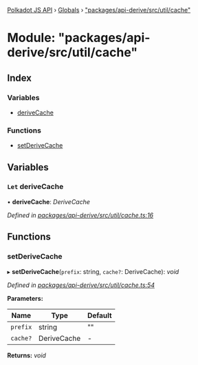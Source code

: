[Polkadot JS API](../README.md) › [Globals](../globals.md) › ["packages/api-derive/src/util/cache"](_packages_api_derive_src_util_cache_.md)

# Module: "packages/api-derive/src/util/cache"

## Index

### Variables

* [deriveCache](_packages_api_derive_src_util_cache_.md#let-derivecache)

### Functions

* [setDeriveCache](_packages_api_derive_src_util_cache_.md#setderivecache)

## Variables

### `Let` deriveCache

• **deriveCache**: *DeriveCache*

*Defined in [packages/api-derive/src/util/cache.ts:16](https://github.com/polkadot-js/api/blob/e7669c2b0/packages/api-derive/src/util/cache.ts#L16)*

## Functions

###  setDeriveCache

▸ **setDeriveCache**(`prefix`: string, `cache?`: DeriveCache): *void*

*Defined in [packages/api-derive/src/util/cache.ts:54](https://github.com/polkadot-js/api/blob/e7669c2b0/packages/api-derive/src/util/cache.ts#L54)*

**Parameters:**

Name | Type | Default |
------ | ------ | ------ |
`prefix` | string | "" |
`cache?` | DeriveCache | - |

**Returns:** *void*
